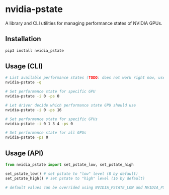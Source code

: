 # nvidia-pstate
A library and CLI utilities for managing performance states of NVIDIA GPUs.

## Installation
```sh
pip3 install nvidia_pstate
```

## Usage (CLI)
```sh
# List available performance states (TODO: does not work right now, use nvidia-smi -q and count memory clocks)
nvidia-pstate -q

# Set performance state for specific GPU
nvidia-pstate -i 0 -ps 0

# Let driver decide which performance state GPU should use
nvidia-pstate -i 0 -ps 16

# Set performance state for specific GPUs
nvidia-pstate -i 0 1 3 4 -ps 0

# Set performance state for all GPUs
nvidia-pstate -ps 0
```

## Usage (API)
```python
from nvidia_pstate import set_pstate_low, set_pstate_high

set_pstate_low() # set pstate to "low" level (8 by default)
set_pstate_high() # set pstate to "high" level (16 by default)

# default values can be overrided using NVIDIA_PSTATE_LOW and NVIDIA_PSTATE_HIGH environment variables.
```

